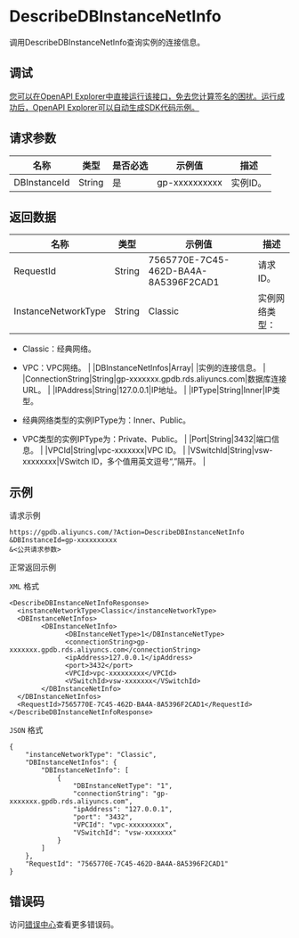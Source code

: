 # DescribeDBInstanceNetInfo

调用DescribeDBInstanceNetInfo查询实例的连接信息。

## 调试

[您可以在OpenAPI Explorer中直接运行该接口，免去您计算签名的困扰。运行成功后，OpenAPI Explorer可以自动生成SDK代码示例。](https://api.aliyun.com/#product=gpdb&api=DescribeDBInstanceNetInfo&type=RPC&version=2016-05-03)

## 请求参数

|名称|类型|是否必选|示例值|描述|
|--|--|----|---|--|
|DBInstanceId|String|是|gp-xxxxxxxxxx|实例ID。 |

## 返回数据

|名称|类型|示例值|描述|
|--|--|---|--|
|RequestId|String|7565770E-7C45-462D-BA4A-8A5396F2CAD1|请求ID。 |
|InstanceNetworkType|String|Classic|实例网络类型：

 -   Classic：经典网络。
-   VPC：VPC网络。 |
|DBInstanceNetInfos|Array| |实例的连接信息。 |
|ConnectionString|String|gp-xxxxxxx.gpdb.rds.aliyuncs.com|数据库连接URL。 |
|IPAddress|String|127.0.0.1|IP地址。 |
|IPType|String|Inner|IP类型。

 -   经典网络类型的实例IPType为：Inner、Public。
-   VPC类型的实例IPType为：Private、Public。 |
|Port|String|3432|端口信息。 |
|VPCId|String|vpc-xxxxxxx|VPC ID。 |
|VSwitchId|String|vsw-xxxxxxxx|VSwitch ID，多个值用英文逗号“,”隔开。 |

## 示例

请求示例

```
https://gpdb.aliyuncs.com/?Action=DescribeDBInstanceNetInfo
&DBInstanceId=gp-xxxxxxxxxx
&<公共请求参数>
```

正常返回示例

`XML` 格式

```
<DescribeDBInstanceNetInfoResponse>
  <instanceNetworkType>Classic</instanceNetworkType>
  <DBInstanceNetInfos>
        <DBInstanceNetInfo>
              <DBInstanceNetType>1</DBInstanceNetType>
              <connectionString>gp-xxxxxxx.gpdb.rds.aliyuncs.com</connectionString>
              <ipAddress>127.0.0.1</ipAddress>
              <port>3432</port>
              <VPCId>vpc-xxxxxxxxx</VPCId>
              <VSwitchId>vsw-xxxxxxx</VSwitchId>
        </DBInstanceNetInfo>
  </DBInstanceNetInfos>
  <RequestId>7565770E-7C45-462D-BA4A-8A5396F2CAD1</RequestId>
</DescribeDBInstanceNetInfoResponse>
```

`JSON` 格式

```
{
	"instanceNetworkType": "Classic",
	"DBInstanceNetInfos": {
		"DBInstanceNetInfo": [
			{
				"DBInstanceNetType": "1",
				"connectionString": "gp-xxxxxxx.gpdb.rds.aliyuncs.com",
				"ipAddress": "127.0.0.1",
				"port": "3432",
				"VPCId": "vpc-xxxxxxxxx",
				"VSwitchId": "vsw-xxxxxxx"
			}
		]
	},
	"RequestId": "7565770E-7C45-462D-BA4A-8A5396F2CAD1"
}
```

## 错误码

访问[错误中心](https://error-center.aliyun.com/status/product/gpdb)查看更多错误码。

